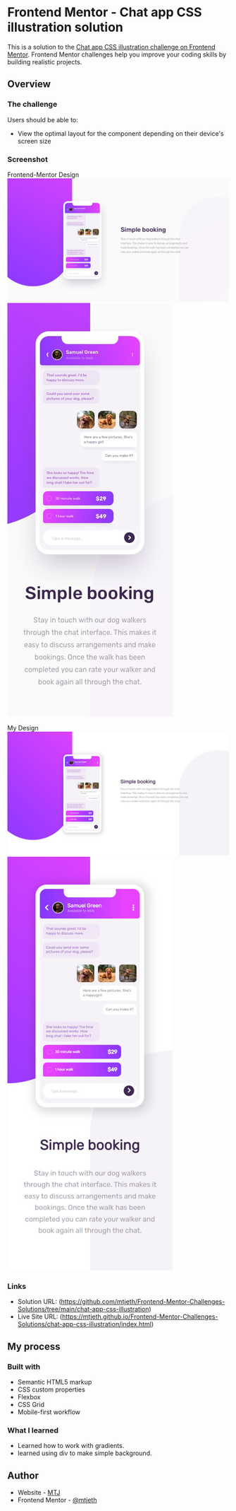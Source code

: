 # Frontend Mentor - Chat app CSS illustration solution

This is a solution to the [Chat app CSS illustration challenge on Frontend Mentor](https://www.frontendmentor.io/challenges/chat-app-css-illustration-O5auMkFqY). Frontend Mentor challenges help you improve your coding skills by building realistic projects. 

## Overview

### The challenge

Users should be able to:

- View the optimal layout for the component depending on their device's screen size 

### Screenshot

Frontend-Mentor Design
![](./orginal_design/desktop-design.jpg)
![](./orginal_design/mobile-design.jpg)

My Design
![](./my_design/desktop-design.jpg)
![](./my_design/mobile-design.jpg)



### Links

- Solution URL: (https://github.com/mtjeth/Frontend-Mentor-Challenges-Solutions/tree/main/chat-app-css-illustration)
- Live Site URL: (https://mtjeth.github.io/Frontend-Mentor-Challenges-Solutions/chat-app-css-illustration/index.html)

## My process

### Built with

- Semantic HTML5 markup
- CSS custom properties
- Flexbox
- CSS Grid
- Mobile-first workflow

### What I learned

- Learned how to work with gradients.
- learned using div to make simple background.

## Author

- Website - [MTJ](https://www.mtjeth.com)
- Frontend Mentor - [@mtjeth](https://www.frontendmentor.io/profile/mtjeth)
